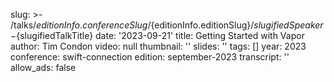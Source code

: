 slug: >-
  /talks/${editionInfo.conferenceSlug}/${editionInfo.editionSlug}/${slugifiedSpeaker}-${slugifiedTalkTitle}
date: '2023-09-21'
title: Getting Started with Vapor
author: Tim Condon
video: null
thumbnail: ''
slides: ''
tags: []
year: 2023
conference: swift-connection
edition: september-2023
transcript: ''
allow_ads: false
